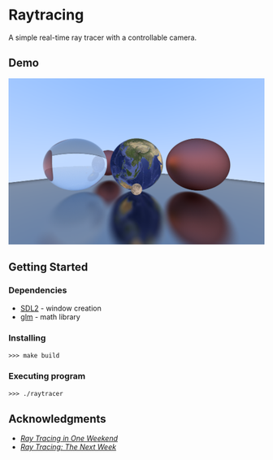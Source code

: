 # Raytracing

A simple real-time ray tracer with a controllable camera.

## Demo
![demo image](demo_light.png)

## Getting Started

### Dependencies
* [SDL2](https://www.libsdl.org/) - window creation
* [glm](https://github.com/g-truc/glm) - math library

### Installing
```
>>> make build
```

### Executing program
```
>>> ./raytracer
```

## Acknowledgments
* [_Ray Tracing in One Weekend_](https://raytracing.github.io/books/RayTracingInOneWeekend.html)
* [_Ray Tracing: The Next Week_](https://raytracing.github.io/books/RayTracingTheNextWeek.html)
